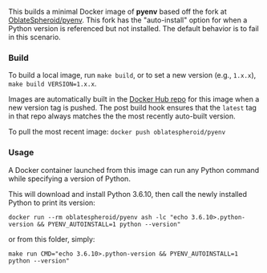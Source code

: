 This builds a minimal Docker image of **pyenv** based off the fork at [OblateSpheroid/pyenv](https://github.com/OblateSpheroid/pyenv).
This fork has the "auto-install" option for when a Python version is referenced but not installed. The default behavior is to fail in this scenario.

### Build
To build a local image, run `make build`, or to set a new version (e.g., `1.x.x`), `make build VERSION=1.x.x`.

Images are automatically built in the [Docker Hub repo](https://hub.docker.com/repository/docker/oblatespheroid/pyenv)
for this image when a new version tag is pushed. The post build hook ensures that the `latest` tag in that repo always matches the
the most recently auto-built version.

To pull the most recent image: `docker push oblatespheroid/pyenv`

### Usage
A Docker container launched from this image can run any Python command while specifying a version of Python.

This will download and install Python 3.6.10, then call the newly installed Python to print its version:
```
docker run --rm oblatespheroid/pyenv ash -lc "echo 3.6.10>.python-version && PYENV_AUTOINSTALL=1 python --version"
```
or from this folder, simply:
```
make run CMD="echo 3.6.10>.python-version && PYENV_AUTOINSTALL=1 python --version"
```
